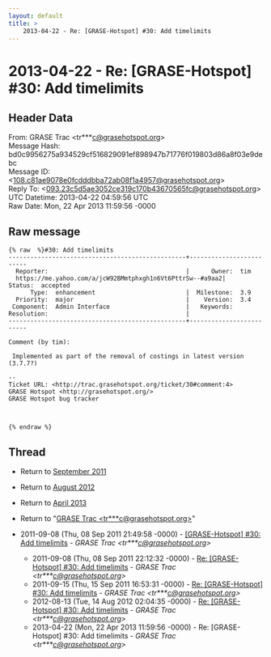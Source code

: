 ```yaml
---
layout: default
title: >
    2013-04-22 - Re: [GRASE-Hotspot] #30: Add timelimits
---
```


# 2013-04-22 - Re: [GRASE-Hotspot] #30: Add timelimits

## Header Data

From: GRASE Trac \<tr***c@grasehotspot.org\><br>
Message Hash: bd0c9956275a934529cf516829091ef898947b71776f019803d86a8f03e9debc<br>
Message ID: \<108.c81ae9078e0fcdddbba72ab08f1a4957@grasehotspot.org\><br>
Reply To: \<093.23c5d5ae3052ce319c170b43670565fc@grasehotspot.org\><br>
UTC Datetime: 2013-04-22 04:59:56 UTC<br>
Raw Date: Mon, 22 Apr 2013 11:59:56 -0000<br>

## Raw message

```
{% raw  %}#30: Add timelimits
-------------------------------------------------+-------------------------
  Reporter:                                      |      Owner:  tim
  https://me.yahoo.com/a/jcW92BMmtphxgh1n6Vt6PttrSw--#a9aa2|     Status:  accepted
      Type:  enhancement                         |  Milestone:  3.9
  Priority:  major                               |    Version:  3.4
 Component:  Admin Interface                     |   Keywords:
Resolution:                                      |
-------------------------------------------------+-------------------------

Comment (by tim):

 Implemented as part of the removal of costings in latest version (3.7.7?)

--
Ticket URL: <http://trac.grasehotspot.org/ticket/30#comment:4>
GRASE Hotspot <http://grasehotspot.org/>
GRASE Hotspot bug tracker



{% endraw %}
```

## Thread

+ Return to [September 2011](/archive/2011/09)
+ Return to [August 2012](/archive/2012/08)
+ Return to [April 2013](/archive/2013/04)

+ Return to "[GRASE Trac <tr***c<span>@</span>grasehotspot.org>](/authors/tr___c_at_grasehotspot_org)"

+ 2011-09-08 (Thu, 08 Sep 2011 21:49:58 -0000) - [[GRASE-Hotspot]  #30: Add timelimits](/archive/2011/09/b01860abf97fee7e75a6a9bc574a7eadedec4885acbc83644a1201a39cfa28b2) - _GRASE Trac \<tr***c@grasehotspot.org\>_
  + 2011-09-08 (Thu, 08 Sep 2011 22:12:32 -0000) - [Re: [GRASE-Hotspot] #30: Add timelimits](/archive/2011/09/91fb992a3d0d46fc549f5c0f393ac5b60b34cd59aa3342cf778dd8fa445cbd45) - _GRASE Trac \<tr***c@grasehotspot.org\>_
  + 2011-09-15 (Thu, 15 Sep 2011 16:53:31 -0000) - [Re: [GRASE-Hotspot] #30: Add timelimits](/archive/2011/09/9ba11b35af0134305aea0209609df7e0f3d061b9836ec6f7daf882a945278883) - _GRASE Trac \<tr***c@grasehotspot.org\>_
  + 2012-08-13 (Tue, 14 Aug 2012 02:04:35 -0000) - [Re: [GRASE-Hotspot] #30: Add timelimits](/archive/2012/08/0d6702686ac2416dea9a31bbcccb765540badd1cd147a6935d17d906780fcb06) - _GRASE Trac \<tr***c@grasehotspot.org\>_
  + 2013-04-22 (Mon, 22 Apr 2013 11:59:56 -0000) - Re: [GRASE-Hotspot] #30: Add timelimits - _GRASE Trac \<tr***c@grasehotspot.org\>_


